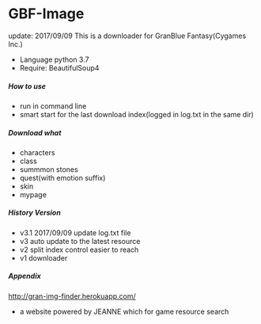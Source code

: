 GBF-Image
========================
update: 2017/09/09
This is a downloader for GranBlue Fantasy(Cygames Inc.)
* Language python 3.7
* Require: BeautifulSoup4
##### How to use
* run in command line
* smart start for the last download index(logged in log.txt in the same dir)
##### Download what
* characters
* class
* summmon stones
* quest(with emotion suffix)
* skin
* mypage
##### History Version
* v3.1 2017/09/09 update log.txt file 
* v3 auto update to the latest resource
* v2 split index control easier to reach
* v1 downloader
##### Appendix
http://gran-img-finder.herokuapp.com/
* a website powered by JEANNE which for game resource search
